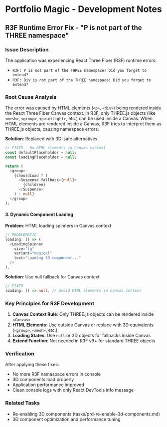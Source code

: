 # Portfolio Magic - Development Notes

## R3F Runtime Error Fix - "P is not part of the THREE namespace"

### Issue Description

The application was experiencing React Three Fiber (R3F) runtime errors:

- `R3F: P is not part of the THREE namespace! Did you forget to extend?`
- `R3F: Div is not part of the THREE namespace! Did you forget to extend?`

### Root Cause Analysis

The error was caused by HTML elements (`<p>`, `<div>`) being rendered inside the React Three Fiber Canvas context. In R3F, only THREE.js objects (like `<mesh>`, `<group>`, `<pointLight>`, etc.) can be used inside a Canvas. When HTML elements are rendered inside a Canvas, R3F tries to interpret them as THREE.js objects, causing namespace errors.

**Solution**: Replaced with 3D-safe alternatives

```typescript
// FIXED - No HTML elements in Canvas context
const defaultPlaceholder = null;
const loadingPlaceholder = null;

return (
  <group>
    {shouldLoad ? (
      <Suspense fallback={null}>
        {children}
      </Suspense>
    ) : null}
  </group>
);
```

#### 3. Dynamic Component Loading

**Problem**: HTML loading spinners in Canvas context

```typescript
// PROBLEMATIC
loading: () => (
  <LoadingSpinner
    size="lg"
    variant="magical"
    text="Loading 3D component..."
  />
),
```

**Solution**: Use null fallback for Canvas context

```typescript
// FIXED
loading: () => null, // Avoid HTML elements in Canvas context
```

### Key Principles for R3F Development

1. **Canvas Context Rule**: Only THREE.js objects can be rendered inside `<Canvas>`
2. **HTML Elements**: Use outside Canvas or replace with 3D equivalents (`<group>`, `<mesh>`, etc.)
3. **Loading States**: Use `null` or 3D objects for fallbacks inside Canvas
4. **Extend Function**: Not needed in R3F v9+ for standard THREE objects

### Verification

After applying these fixes:

- No more R3F namespace errors in console
- 3D components load properly
- Application performance improved
- Clean console logs with only React DevTools info message

### Related Tasks

- Re-enabling 3D components (tasks/prd-re-enable-3d-components.md)
- 3D component optimization and performance tuning
